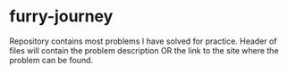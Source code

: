 # furry-journey
Repository contains most problems I have solved for practice.
Header of files will contain the problem description OR the link to the site where the problem can be found.
